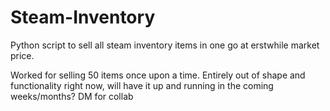 # Steam-Inventory
Python script to sell all steam inventory items in one go at erstwhile market price.

Worked for selling 50 items once upon a time. Entirely out of shape and functionality right now, will have it up and running in the coming weeks/months?
DM for collab
